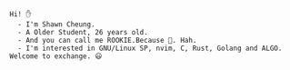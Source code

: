 
    Hi! ✋
      - I'm Shawn Cheung.
      - A Older Student, 26 years old.
      - And you can call me ROOKIE.Because 🥬. Hah.
      - I'm interested in GNU/Linux SP, nvim, C, Rust, Golang and ALGO.  
    Welcome to exchange. 😃
  
  
<!---
cloud-mist/cloud-mist is a ✨ special ✨ repository because its `README.md` (this file) appears on your GitHub profile.
You can click the Preview link to take a look at your changes.
--->
